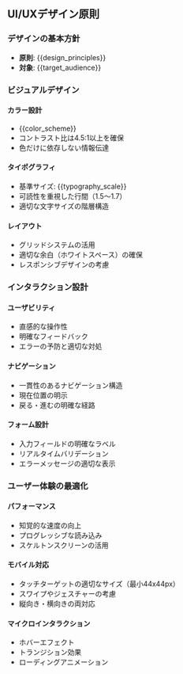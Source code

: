 ## UI/UXデザイン原則

### デザインの基本方針
- **原則**: {{design_principles}}
- **対象**: {{target_audience}}

### ビジュアルデザイン

#### カラー設計
- {{color_scheme}}
- コントラスト比は4.5:1以上を確保
- 色だけに依存しない情報伝達

#### タイポグラフィ
- 基準サイズ: {{typography_scale}}
- 可読性を重視した行間（1.5〜1.7）
- 適切な文字サイズの階層構造

#### レイアウト
- グリッドシステムの活用
- 適切な余白（ホワイトスペース）の確保
- レスポンシブデザインの考慮

### インタラクション設計

#### ユーザビリティ
- 直感的な操作性
- 明確なフィードバック
- エラーの予防と適切な対処

#### ナビゲーション
- 一貫性のあるナビゲーション構造
- 現在位置の明示
- 戻る・進むの明確な経路

#### フォーム設計
- 入力フィールドの明確なラベル
- リアルタイムバリデーション
- エラーメッセージの適切な表示

### ユーザー体験の最適化

#### パフォーマンス
- 知覚的な速度の向上
- プログレッシブな読み込み
- スケルトンスクリーンの活用

#### モバイル対応
- タッチターゲットの適切なサイズ（最小44x44px）
- スワイプやジェスチャーの考慮
- 縦向き・横向きの両対応

#### マイクロインタラクション
- ホバーエフェクト
- トランジション効果
- ローディングアニメーション